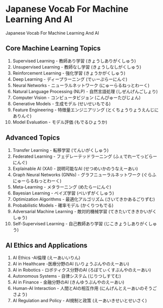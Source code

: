 # Japanese Vocab For Machine Learning And AI
Japanese Vocab For Machine Learning And AI

## Core Machine Learning Topics
1.	Supervised Learning - 教師あり学習 (きょうしありがくしゅう)
2.	Unsupervised Learning - 教師なし学習 (きょうしなしがくしゅう)
3.	Reinforcement Learning - 強化学習 (きょうかがくしゅう)
4.	Deep Learning - ディープラーニング (でぃーぷらーにんぐ)
5.	Neural Networks - ニューラルネットワーク (にゅーらるねっとわーく)
6.	Natural Language Processing (NLP) - 自然言語処理 (しぜんげんごしょり)
7.	Computer Vision -  コンピュータビジョン (こんぴゅーたびじょん)
8.	Generative Models - 生成モデル (せいせいもでる)
9.	Feature Engineering - 特徴量エンジニアリング (とくちょうりょうえんじにありんぐ)
10.	Model Evaluation - モデル評価 (もでるひょうか)

## Advanced Topics
1.	Transfer Learning - 転移学習 (てんいがくしゅう)
2.	Federated Learning - フェデレーテッドラーニング (ふぇでれーてっどらーにんぐ)
3.	Explainable AI (XAI) - 説明可能なAI (せつめいかのうなえーあい)
4.	Graph Neural Networks (GNNs) - グラフニューラルネットワーク (ぐらふにゅーらるねっとわーく)
5.	Meta-Learning - メタラーニング (めたらーにんぐ)
6.	Bayesian Learning -  ベイズ学習 (べいずがくしゅう)
7.	Optimization Algorithms - 最適化アルゴリズム (さいてきかあるごりずむ)
8.	Probabilistic Models - 確率モデル (かくりつもでる)
9.	Adversarial Machine Learning - 敵対的機械学習 (てきたいてききかいがくしゅう)
10.	Self-Supervised Learning - 自己教師あり学習 (じこきょうしありがくしゅう)

## AI Ethics and Applications
1.	AI Ethics -AI倫理 (えーあいいりん)
2.	AI in Healthcare -医療分野のAI (いりょうぶんやのえーあい)
3.	AI in Robotics - ロボティクス分野のAI (ろぼてぃくすぶんやのえーあい)
4.	Autonomous Systems - 自律システム (じりつしすてむ)
5.	AI in Finance - 金融分野のAI (きんゆうぶんやのえーあい)
6.	Human-AI Interaction - 人間とAIの相互作用 (にんげんとえーあいのそうごさよう)
7.	AI Regulation and Policy - AI規制と政策 (えーあいきせいとせいさく)
